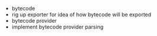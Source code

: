* bytecode
* rig up exporter for idea of how bytecode will be exported
* bytecode provider
* implement bytecode provider parsing